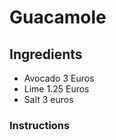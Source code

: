 # Guacamole

## Ingredients

* Avocado 3 Euros
* Lime    1.25 Euros
* Salt    3 euros

### Instructions
